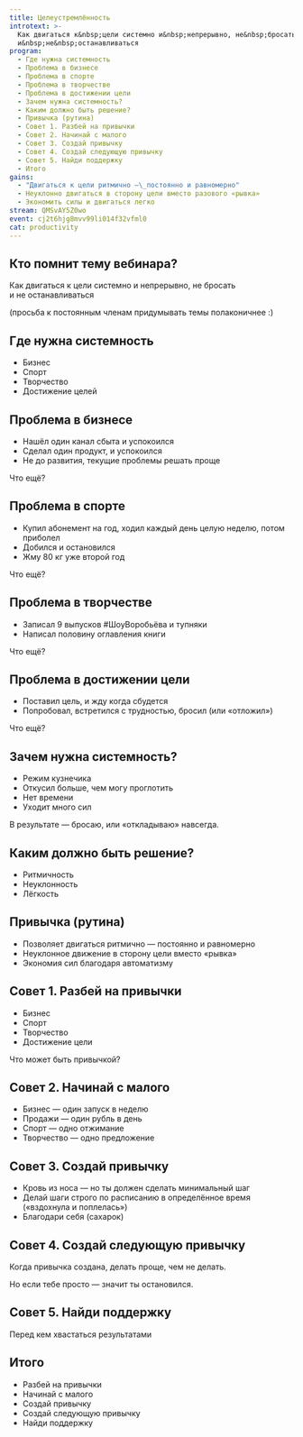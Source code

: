 ```yaml
---
title: Целеустремлённость
introtext: >-
  Как двигаться к&nbsp;цели системно и&nbsp;непрерывно, не&nbsp;бросать
  и&nbsp;не&nbsp;останавливаться
program:
  - Где нужна системность
  - Проблема в бизнесе
  - Проблема в спорте
  - Проблема в творчестве
  - Проблема в достижении цели
  - Зачем нужна системность?
  - Каким должно быть решение?
  - Привычка (рутина)
  - Совет 1. Разбей на привычки
  - Совет 2. Начинай с малого
  - Совет 3. Создай привычку
  - Совет 4. Создай следующую привычку
  - Совет 5. Найди поддержку
  - Итого
gains:
  - "Двигаться к цели ритмично —\_постоянно и равномерно"
  - Неуклонно двигаться в сторону цели вместо разового «рывка»
  - Экономить силы и двигаться легко
stream: QMSvAY5Z0wo
event: cj2t6hjg8mvv99li014f32vfml0
cat: productivity
---
```


## Кто помнит тему вебинара?

Как двигаться к&nbsp;цели системно и&nbsp;непрерывно, не&nbsp;бросать и&nbsp;не&nbsp;останавливаться

(просьба к постоянным членам придумывать темы полаконичнее :)

## Где нужна системность

- Бизнес
- Спорт
- Творчество
- Достижение целей

## Проблема в бизнесе

- Нашёл один канал сбыта и успокоился
- Сделал один продукт, и успокоился
- Не до развития, текущие проблемы решать проще

Что ещё?

## Проблема в спорте

- Купил абонемент на год, ходил каждый день целую неделю, потом приболел
- Добился и остановился
- Жму 80 кг уже второй год

Что ещё?

## Проблема в творчестве

- Записал 9 выпусков #ШоуВоробьёва и тупняки
- Написал половину оглавления книги

Что ещё?

## Проблема в достижении цели

- Поставил цель, и жду когда сбудется
- Попробовал, встретился с трудностью, бросил (или «отложил»)

Что ещё?

## Зачем нужна системность?

- Режим кузнечика
- Откусил больше, чем могу проглотить
- Нет времени
- Уходит много сил

В результате — бросаю, или «откладываю» навсегда.

## Каким должно быть решение?

- Ритмичность
- Неуклонность
- Лёгкость

## Привычка (рутина)

- Позволяет двигаться ритмично — постоянно и равномерно
- Неуклонное движение в сторону цели вместо «рывка»
- Экономия сил благодаря автоматизму

## Совет 1. Разбей на привычки

- Бизнес
- Спорт
- Творчество
- Достижение цели

Что может быть привычкой?

## Совет 2. Начинай с малого

- Бизнес — один запуск в неделю
- Продажи — один рубль в день
- Спорт — одно отжимание
- Творчество — одно предложение

## Совет 3. Создай привычку

- Кровь из носа — но ты должен сделать минимальный шаг
- Делай шаги строго по расписанию в определённое время («вздохнула и поплелась»)
- Благодари себя (сахарок)

## Совет 4. Создай следующую привычку

Когда привычка создана, делать проще, чем не делать.

Но если тебе просто — значит ты остановился.

## Совет 5. Найди поддержку

Перед кем хвастаться результатами

## Итого

- Разбей на привычки
- Начинай с малого
- Создай привычку
- Создай следующую привычку
- Найди поддержку
